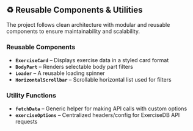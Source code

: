 ## ♻️ Reusable Components & Utilities

The project follows clean architecture with modular and reusable components to ensure maintainability and scalability.

### Reusable Components

- **`ExerciseCard`** – Displays exercise data in a styled card format
- **`BodyPart`** – Renders selectable body part filters
- **`Loader`** – A reusable loading spinner
- **`HorizontalScrollbar`** – Scrollable horizontal list used for filters

### Utility Functions

- **`fetchData`** – Generic helper for making API calls with custom options
- **`exerciseOptions`** – Centralized headers/config for ExerciseDB API requests
